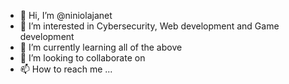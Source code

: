 - 👋 Hi, I’m @niniolajanet
- 👀 I’m interested in Cybersecurity, Web development and Game development
- 🌱 I’m currently learning all of the above
- 💞️ I’m looking to collaborate on 
- 📫 How to reach me ...

<!---
niniolajanet/niniolajanet is a ✨ special ✨ repository because its `README.md` (this file) appears on your GitHub profile.
You can click the Preview link to take a look at your changes.
--->
